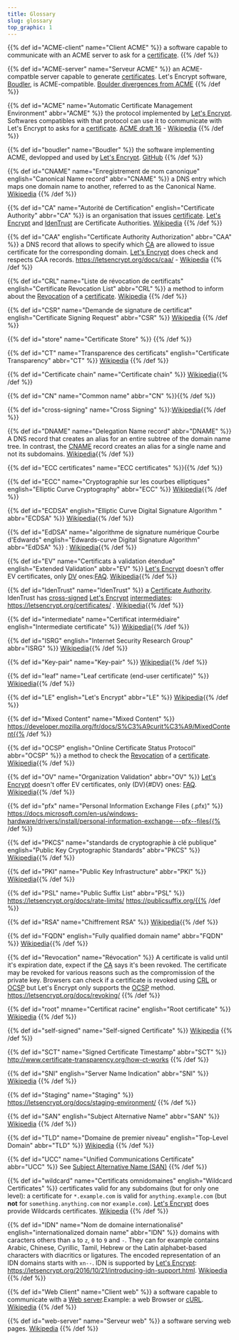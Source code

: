 ```yaml
---
title: Glossary
slug: glossary
top_graphic: 1
---
```

<style>
@keyframes fadeIt {
  0%   { background-color: #FFCE00; }
  100% { background-color: #FFFFFF; }
}

dfn:target{
  animation: fadeIt 2s ease-out; 
}
dfn {
    font-weight: bold;
}
</style>

{{% def id="ACME-client" name="Client ACME" %}} a software capable to communicate with an ACME server to ask for a [certificate](#leaf). {{% /def %}}


{{% def id="ACME-server" name="Serveur ACME" %}} an ACME-compatble server capable to generate [certificates](#leaf). Let's Encrypt software, [Boudler](boudler), is ACME-compatible. [Boulder divergences from ACME](https://github.com/letsencrypt/boulder/blob/master/docs/acme-divergences.md) {{% /def %}}

{{% def id="ACME" name="Automatic Certificate Management Environment" abbr="ACME" %}} the protocol implemented by [Let's Encrypt](#LE). Softwares compatibles with that protocol can use it to communicate with Let's Encrypt to asks for a [certificate](#leaf). [ACME draft 16](https://tools.ietf.org/html/draft-ietf-acme-acme-16) - [Wikipedia](https://fr.wikipedia.org/wiki/ACME_(protocole)) {{% /def %}}

{{% def id="boudler" name="Boudler" %}} the software implementing ACME, devlopped and used by [Let's Encrypt](#LE). [GitHub](https://github.com/letsencrypt/boulder) {{% /def %}}

{{% def id="CNAME" name="Enregistrement de nom canonique" english="Canonical Name record" abbr="CNAME" %}} a DNS entry which maps one domain name to another, referred to as the Canonical Name. [Wikipedia](https://fr.wikipedia.org/wiki/Enregistrement_de_nom_canonique) {{% /def %}}

{{% def id="CA" name="Autorité de Certification" english="Certificate Authority" abbr="CA" %}} is an organisation that issues [certificate](#leaf). [Let's Encrypt](#LE) and [IdenTrust](#IdenTrust) are Certificate Authorities. [Wikipedia](https://fr.wikipedia.org/wiki/Autorit%C3%A9_de_certification) {{% /def %}}

{{% def id="CAA" english="Certificate Authority Authorization" abbr="CAA" %}} a DNS record that allows to specify which [CA](#CA) are allowed to issue certificate for the corresponding domain. [Let's Encrypt](#LE) does check and respects CAA records. https://letsencrypt.org/docs/caa/ - [Wikipedia](https://fr.wikipedia.org/wiki/DNS_Certification_Authority_Authorization) {{% /def %}}

{{% def id="CRL" name="Liste de révocation de certificats" english="Certificate Revocation List" abbr="CRL" %}} a method to inform about the [Revocation](#Revocation) of a [certificate](#leaf). [Wikipedia](https://fr.wikipedia.org/wiki/Liste_de_r%C3%A9vocation_de_certificats) {{% /def %}}

{{% def id="CSR" name="Demande de signature de certificat" english="Certificate Signing Request" abbr="CSR" %}} [Wikipedia](https://fr.wikipedia.org/wiki/Demande_de_signature_de_certificat) {{% /def %}}

{{% def id="store" name="Certificate Store" %}} {{% /def %}}

{{% def id="CT" name="Transparence des certificats" english="Certificate Transparency" abbr="CT" %}} [Wikipedia](https://en.wikipedia.org/wiki/Certificate_Transparency) {{% /def %}}

{{% def id="Certificate chain" name="Certificate chain" %}} [Wikipedia](https://fr.wikipedia.org/wiki/Certificat_%C3%A9lectronique#Cha%C3%AEne_de_confiance){{% /def %}}

{{% def id="CN" name="Common name" abbr="CN" %}}{{% /def %}}

{{% def id="cross-signing" name="Cross Signing" %}}:[Wikipedia](https://en.wikipedia.org/wiki/X.509#Certificate_chains_and_cross-certification){{% /def %}}

{{% def id="DNAME" name="Delegation Name record" abbr="DNAME" %}} A DNS record that creates an alias for an entire subtree of the domain name tree. In contrast, the [CNAME](#CNAME) record creates an alias for a single name and not its subdomains. [Wikipedia](https://fr.wikipedia.org/wiki/Enregistrement_de_nom_canonique#DNAME_record){{% /def %}}

{{% def id="ECC certificates" name="ECC certificates" %}}{{% /def %}}

{{% def id="ECC" name="Cryptographie sur les courbes elliptiques" english="Elliptic Curve Cryptography" abbr="ECC" %}} [Wikipedia](https://fr.wikipedia.org/wiki/Cryptographie_sur_les_courbes_elliptiques){{% /def %}}

{{% def id="ECDSA" english="Elliptic Curve Digital Signature Algorithm " abbr="ECDSA" %}} [Wikipedia](https://fr.wikipedia.org/wiki/Elliptic_curve_digital_signature_algorithm){{% /def %}}

{{% def id="EdDSA" name="algorithme de signature numérique Courbe d'Edwards" english="Edwards-curve Digital Signature Algorithm" abbr="EdDSA" %}} : [Wikipedia](https://fr.wikipedia.org/wiki/EdDSA){{% /def %}}

{{% def id="EV" name="Certificats à validation étendue" english="Extended Validation" abbr="EV" %}} [Let's Encrypt](#LE) doesn't offer EV certificates, only [DV](#DV) ones:[FAQ](https://letsencrypt.org/docs/faq/). [Wikipedia](https://en.wikipedia.org/wiki/Extended_Validation_Certificate){{% /def %}}

{{% def id="IdenTrust" name="IdenTrust" %}} a [Certificate Authority](#CA). IdenTrust has [cross-signed](#cross-signing) [Let's Encrypt](#LE) [intermediates](#intermediate): https://letsencrypt.org/certificates/ . [Wikipedia](https://en.wikipedia.org/wiki/IdenTrust){{% /def %}}

{{% def id="intermediate" name="Certificat intermédiaire" english="Intermediate certificate" %}} [Wikipedia](https://en.wikipedia.org/wiki/Public_key_certificate#Types_of_certificate){{% /def %}}

{{% def id="ISRG" english="Internet Security Research Group" abbr="ISRG" %}} [Wikipedia](https://en.wikipedia.org/wiki/Internet_Security_Research_Group){{% /def %}}

{{% def id="Key-pair" name="Key-pair" %}} [Wikipedia](https://en.wikipedia.org/wiki/Public-key_cryptography){{% /def %}}

{{% def id="leaf" name="Leaf certificate (end-user certificate)" %}} [Wikipedia](https://en.wikipedia.org/wiki/Public_key_certificate#End-entity_or_leaf_certificate){{% /def %}}

{{% def id="LE" english="Let's Encrypt" abbr="LE" %}} [Wikipedia](https://fr.wikipedia.org/wiki/Let%27s_Encrypt){{% /def %}}

{{% def id="Mixed Content" name="Mixed Content" %}} https://developer.mozilla.org/fr/docs/S%C3%A9curit%C3%A9/MixedContent{{% /def %}}

{{% def id="OCSP" english="Online Certificate Status Protocol" abbr="OCSP" %}} a method to check the [Revocation](#Revocation) of a [certificate](#leaf). [Wikipedia](https://fr.wikipedia.org/wiki/Online_Certificate_Status_Protocol){{% /def %}}

{{% def id="OV" name="Organization Validation" abbr="OV" %}} [Let's Encrypt](#LE) doesn't offer EV certificates, only (DV){#DV} ones: [FAQ](https://letsencrypt.org/docs/faq/). [Wikipedia](https://en.wikipedia.org/wiki/Public_key_certificate#Organization_validation){{% /def %}}

{{% def id="pfx" name="Personal Information Exchange Files (.pfx)" %}} https://docs.microsoft.com/en-us/windows-hardware/drivers/install/personal-information-exchange---pfx--files{{% /def %}}

{{% def id="PKCS" name="standards de cryptographie à clé publique" english="Public Key Cryptographic Standards" abbr="PKCS" %}} [Wikipedia](https://fr.wikipedia.org/wiki/Public_Key_Cryptographic_Standards){{% /def %}}

{{% def id="PKI" name="Public Key Infrastructure" abbr="PKI" %}} [Wikipedia](https://fr.wikipedia.org/wiki/Infrastructure_%C3%A0_cl%C3%A9s_publiques){{% /def %}}

{{% def id="PSL" name="Public Suffix List" abbr="PSL" %}} https://letsencrypt.org/docs/rate-limits/ https://publicsuffix.org/{{% /def %}}

{{% def id="RSA" name="Chiffrement RSA" %}} [Wikipedia](https://fr.wikipedia.org/wiki/Chiffrement_RSA){{% /def %}}

{{% def id="FQDN" english="Fully qualified domain name" abbr="FQDN" %}} [Wikipedia](https://fr.wikipedia.org/wiki/Fully_qualified_domain_name){{% /def %}}

{{% def id="Revocation" name="Révocation" %}} A certificate is valid until it's expiration date, expect if the [CA](#CA) says it's been revoked. The certificate may be revoked for various reasons such as the compromission of the private key. Browsers can check if a certificate is revoked using [CRL](#CLR) or [OCSP](#OCSP) but Let's Encrypt only supports the [OCSP](#OCSP) method. https://letsencrypt.org/docs/revoking/ {{% /def %}}

{{% def id="root" mname="Certificat racine" english="Root certificate" %}} [Wikipedia](https://fr.wikipedia.org/wiki/Certificat_racine) {{% /def %}}

{{% def id="self-signed" name="Self-signed Certificate" %}} [Wikipedia](https://en.wikipedia.org/wiki/Self-signed_certificate) {{% /def %}}

{{% def id="SCT" name="Signed Certificate Timestamp" abbr="SCT" %}} http://www.certificate-transparency.org/how-ct-works {{% /def %}}

{{% def id="SNI" english="Server Name Indication" abbr="SNI" %}} [Wikipedia](https://fr.wikipedia.org/wiki/Server_Name_Indication) {{% /def %}}

{{% def id="Staging" name="Staging" %}} https://letsencrypt.org/docs/staging-environment/ {{% /def %}}

{{% def id="SAN" english="Subject Alternative Name" abbr="SAN" %}} [Wikipedia](https://en.wikipedia.org/wiki/Subject_Alternative_Name) {{% /def %}}

{{% def id="TLD" name="Domaine de premier niveau" english="Top-Level Domain" abbr="TLD" %}} [Wikipedia](https://fr.wikipedia.org/wiki/Domaine_de_premier_niveau) {{% /def %}}

{{% def id="UCC" name="Unified Communications Certificate" abbr="UCC" %}} See [Subject Alternative Name (SAN)](#SAN) {{% /def %}}

{{% def id="wildcard" name="Certificats omnidomaines" english="Wildcard Certificates" %}} certificates valid for any subdomains (but for only one level): a certificate for `*.example.com` is valid for `anything.example.com` (but **not** for `something.anything.com` nor `example.com`). [Let's Encrypt](#LE) does provide Wildcards certificates. [Wikipedia](https://fr.wikipedia.org/wiki/Certificat_%C3%A9lectronique#Certificats_X.509_omnidomaines) {{% /def %}}

{{% def id="IDN" name="Nom de domaine internationalisé" english="internationalized domain name" abbr="IDN" %}} domains with caracters others than `a` to `z`, `0` to `9` and `-`. They can for example contains Arabic, Chinese, Cyrillic, Tamil, Hebrew or the Latin alphabet-based characters with diacritics or ligatures. The encoded representation of an IDN domains starts with `xn--`. IDN is supported by [Let's Encrypt](#LE): https://letsencrypt.org/2016/10/21/introducing-idn-support.html. [Wikipedia](https://fr.wikipedia.org/wiki/Nom_de_domaine_internationalis%C3%A9) {{% /def %}}

{{% def id="Web Client" name="Client web" %}} a software capable to communicate with a [Web server](#web-server).Example: a web Browser or [cURL](https://fr.wikipedia.org/wiki/CURL). [Wikipedia](https://fr.wikipedia.org/wiki/Navigateur_web) {{% /def %}}

{{% def id="web-server" name="Serveur web" %}} a software serving web pages. [Wikipedia](https://fr.wikipedia.org/wiki/Serveur_web) {{% /def %}}
